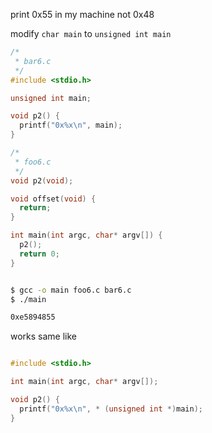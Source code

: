 
print 0x55 in my machine not 0x48

modify `char main` to `unsigned int main` 

```c
/*
 * bar6.c
 */
#include <stdio.h>

unsigned int main;

void p2() {
  printf("0x%x\n", main);
}

/*
 * foo6.c
 */
void p2(void);

void offset(void) {
  return;
}

int main(int argc, char* argv[]) {
  p2();
  return 0;
}


```

```bash

$ gcc -o main foo6.c bar6.c
$ ./main

0xe5894855
```
works same like

```c

#include <stdio.h>

int main(int argc, char* argv[]);

void p2() {
  printf("0x%x\n", * (unsigned int *)main);
}

```